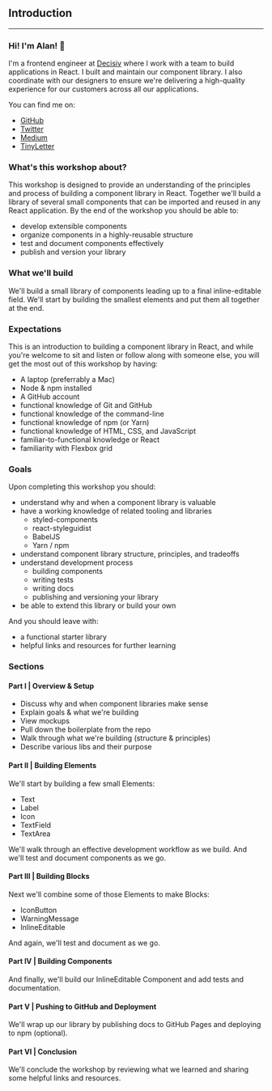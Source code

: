 ## Introduction
---

### Hi! I'm Alan! 👋

I'm a frontend engineer at [Decisiv](https://www.decisiv.com/) where I work with a team to build applications in React. I built and maintain our component library. I also coordinate with our designers to ensure we're delivering a high-quality experience for our customers across all our applications.

You can find me on:

* [GitHub](https://github.com/alanbsmith)
* [Twitter](https://twitter.com/_alanbsmith)
* [Medium](https://medium.com/@_alanbsmith)
* [TinyLetter](https://tinyletter.com/alanbsmith)

### What's this workshop about?

This workshop is designed to provide an understanding of the principles and process of building a component library in React. Together we'll build a library of several small components that can be imported and reused in any React application. By the end of the workshop you should be able to:

* develop extensible components
* organize components in a highly-reusable structure
* test and document components effectively
* publish and version your library

### What we'll build

We'll build a small library of components leading up to a final inline-editable field. We'll start by building the smallest elements and put them all together at the end.

### Expectations

This is an introduction to building a component library in React, and while you're welcome to sit and listen or follow along with someone else, you will get the most out of this workshop by having:

* A laptop (preferrably a Mac)
* Node & npm installed
* A GitHub account
* functional knowledge of Git and GitHub
* functional knowledge of the command-line
* functional knowledge of npm (or Yarn)
* functional knowledge of HTML, CSS, and JavaScript
* familiar-to-functional knowledge or React
* familiarity with Flexbox grid

### Goals

Upon completing this workshop you should:

* understand why and when a component library is valuable
* have a working knowledge of related tooling and libraries
	* styled-components
	* react-styleguidist
	* BabelJS
	* Yarn / npm
* understand component library structure, principles, and tradeoffs
* understand development process
	* building components
	* writing tests
	* writing docs
	* publishing and versioning your library
* be able to extend this library or build your own

And you should leave with:

* a functional starter library
* helpful links and resources for further learning

### Sections

#### Part I | Overview & Setup

* Discuss why and when component libraries make sense
* Explain goals & what we're building
* View mockups
* Pull down the boilerplate from the repo
* Walk through what we're building (structure & principles)
* Describe various libs and their purpose

#### Part II | Building Elements

We'll start by building a few small Elements:

* Text
* Label
* Icon
* TextField
* TextArea

We'll walk through an effective development workflow as we build. And we'll test and document components as we go.

#### Part III | Building Blocks

Next we'll combine some of those Elements to make Blocks:

* IconButton
* WarningMessage
* InlineEditable

And again, we'll test and document as we go.

#### Part IV | Building Components

And finally, we'll build our InlineEditable Component and add tests and documentation.

#### Part V | Pushing to GitHub and Deployment

We'll wrap up our library by publishing docs to GitHub Pages and deploying to npm (optional).

#### Part VI | Conclusion

We'll conclude the workshop by reviewing what we learned and sharing some helpful links and resources.
